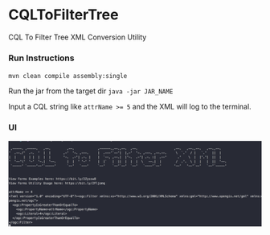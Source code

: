 # CQLToFilterTree
CQL To Filter Tree XML Conversion Utility

### Run Instructions
`mvn clean compile assembly:single`

Run the jar from the target dir `java -jar JAR_NAME`

Input a CQL string like `attrName >= 5` and the XML will log to the terminal. 

### UI

![img](https://github.com/Schachte/CQLToFilterTree/blob/master/Image.png)
